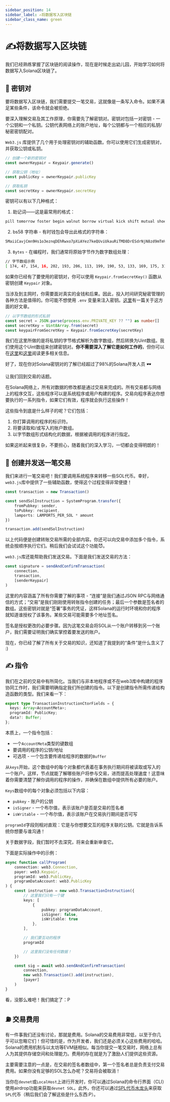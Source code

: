 ```yaml
---
sidebar_position: 14
sidebar_label: ✍将数据写入区块链
sidebar_class_name: green
---
```


# ✍将数据写入区块链

我们已经熟练掌握了区块链的阅读操作，现在是时候走出幼儿园，开始学习如何将数据写入Solana区块链了。

## 🔐 密钥对

要将数据写入区块链，我们需要提交一笔交易，这就像是一条写入命令。如果不满足某些条件，该命令就会被拒绝。

要深入理解交易及其工作原理，你需要先了解密钥对。密钥对包括一对密钥 - 一个公钥和一个私钥。公钥代表网络上的账户地址，每个公钥都与一个相应的私钥/秘密密钥配对。

`Web3.js` 库提供了几个用于处理密钥对的辅助函数。你可以使用它们生成密钥对，并获取公钥或私钥。

```typescript
// 创建一个新的密钥对
const ownerKeypair = Keypair.generate()

// 获取公钥（地址）
const publicKey = ownerKeypair.publicKey

// 获取私钥
const secretKey = ownerKeypair.secretKey
```

密钥可以有以下几种格式：

1. 助记词——这是最常用的格式：

```bash
pill tomorrow foster begin walnut borrow virtual kick shift mutual shoe scatter
```

2. bs58 字符串 - 有时钱包会导出此格式的字符串：

```bash
5MaiiCavjCmn9Hs1o3eznqDEhRwxo7pXiAYez7keQUviUkauRiTMD8DrESdrNjN8zd9mTmVhRvBJeg5vhyvgrAhG
```

3. `Bytes` - 在编程时，我们通常将原始字节作为数字数组处理：

```bash
// 字节数组示例
[ 174, 47, 154, 16, 202, 193, 206, 113, 199, 190, 53, 133, 169, 175, 31, 56, 222, 53, 138, 189, 224, 216, 117,173, 10, 149, 53, 45, 73, 251, 237, 246, 15, 185, 186, 82, 177, 240, 148, 69, 241, 227, 167, 80, 141, 89, 240, 121, 121, 35, 172, 247, 68, 251, 226, 218, 48, 63, 176, 109, 168, 89, 238, 135, ]
```

如果你已经有了要使用的密钥对，你可以使用 `Keypair.fromSecretKey()` 函数从密钥创建 `Keypair` 对象。

当涉及到主网时，你需要面对真实的金钱和后果。因此，投入时间研究秘密管理的各种方法是值得的。你可能不想使用 `.env` 变量来注入密钥。[这里](https://security.stackexchange.com/questions/197784/is-it-unsafe-to-use-environmental-variables-for-secret-data?utm_source=buildspace.so&utm_medium=buildspace_project)有一篇关于这方面的好文章。

```typescript
// 以字节数组的形式私钥
const secret = JSON.parse(process.env.PRIVATE_KEY ?? "") as number[]
const secretKey = Uint8Array.from(secret)
const keypairFromSecretKey = Keypair.fromSecretKey(secretKey)
```

我们在这里所做的是将私钥的字节格式解析为数字数组，然后转换为Uint数组。我们使用这个Uint数组来创建密钥对。**你不需要深入了解它是如何工作的**，但你可以在[这里](https://solanacookbook.com/references/keypairs-and-wallets.html)和[这里](https://mattmazur.com/2021/11/19/splitting-a-solana-keypair-into-a-public-and-private-keys/)阅读更多相关信息。

好了，现在你对Solana密钥对的了解已经超过了98%的Solana开发人员 🕶️

让我们回到交易的话题。

在Solana网络上，所有对数据的修改都是通过交易来完成的。所有交易都与网络上的程序交互，这些程序可以是系统程序或用户构建的程序。交易向程序表达你想要执行的一系列指令，如果它们有效，程序就会执行这些操作！

这些指令到底是什么样子的呢？它们包括：

1. 你打算调用的程序的标识符。
2. 将要读取和/或写入的账户数组。
3. 以字节数组形式结构化的数据，根据被调用的程序进行指定。

如果这听起来很复杂，不要担心，随着我们的深入学习，一切都会变得明朗的！

## 🚆 创建并发送一笔交易

我们来进行一笔交易吧！我们要调用系统程序来转移一些SOL代币。幸好，`web3.js`库中提供了一些辅助函数，使得这个过程变得非常便捷！

```typescript
const transaction = new Transaction()

const sendSolInstruction = SystemProgram.transfer({
    fromPubkey: sender,
    toPubkey: recipient,
    lamports: LAMPORTS_PER_SOL * amount
})

transaction.add(sendSolInstruction)
```

以上代码便是创建转账交易所需的全部内容。你还可以向交易中添加多个指令，系统会按顺序执行它们。稍后我们会试试这个功能😈。

`web3.js`库还能帮助我们发送交易。下面是我们发送交易的方法：

```typescript
const signature = sendAndConfirmTransaction(
    connection,
    transaction,
    [senderKeypair]
)
```

这里的内容涵盖了所有你需要了解的事项 - “连接”是我们通过JSON RPC与网络通信的方式；“交易”是我们刚刚使用转账指令创建的任务；最后一个参数是签名者的数组。这些密钥对就是“签署”事务的凭证，这样Solana的运行时环境和你的程序就知道谁授权了该事务。某些交易可能需要多个地址签名。

签名是授权更改的必要步骤。因为这笔交易会将SOL从一个账户转移到另一个账户，我们需要证明我们确实掌控着要发送的账户。

现在，你已经了解了所有关于交易的知识，还知道了我提到的“条件”是什么含义了 :)

## ✍ 指令

我们在之前的交易中有所简化。当我们与非本地程序或不在web3库中构建的程序协同工作时，我们需要明确指定我们所创建的指令。以下是创建指令所需传递给构造函数的类型。我们来看一下：

```typescript
export type TransactionInstructionCtorFields = {
  keys: Array<AccountMeta>;
  programId: PublicKey;
  data?: Buffer;
};
```

本质上，一个指令包括：
- 一个`AccountMeta`类型的键数组
- 要调用的程序的公钥/地址
- 可选项 - 一个包含要传递给程序的数据的`Buffer`

从`keys`开始，这个数组中的每个对象都代表着在事务执行期间将被读取或写入的一个账户。这样，节点就能了解哪些账户将参与交易，进而提高处理速度！这意味着你需要清楚了解你调用的程序的操作，并确保在数组中提供所有必要的账户。

`Keys`数组中的每个对象必须包括以下内容：
- `pubkey` - 账户的公钥
- `isSigner` - 一个布尔值，表示该账户是否是交易的签名者
- `isWritable` - 一个布尔值，表示该账户在交易执行期间是否可写

`programId`字段则相对直观：它是与你想要交互的程序关联的公钥。它就是告诉系统你想要与谁沟通！

关于数据字段，我们暂时不去深究，将来会重新审查它。

下面是实际操作中的示例：

```typescript
async function callProgram(
    connection: web3.Connection,
    payer: web3.Keypair,
    programId: web3.PublicKey,
    programDataAccount: web3.PublicKey
) {
    const instruction = new web3.TransactionInstruction({
        // 这里我们只有一个键
        keys: [
            {
                pubkey: programDataAccount,
                isSigner: false,
                isWritable: true
            },
        ],

        // 我们要互动的程序
        programId

        // 这里我们没有任何数据！
    })

    const sig = await web3.sendAndConfirmTransaction(
        connection,
        new web3.Transaction().add(instruction),
        [payer]
    )
}
```

看，没那么难吧！我们搞定了：P

## ⛽ 交易费用

有一件事我们还没有讨论，那就是费用。Solana的交易费用非常低，以至于你几乎可以忽略它们！但可惜的是，作为开发者，我们还是必须关心这些费用的哈哈。Solana的费用机制与以太坊等EVM链相似。每当你提交一笔交易时，网络上总有人为其提供存储空间和处理能力。费用的存在就是为了激励人们提供这些资源。

主要需要注意的一点是，在交易的签名者数组中，第一个签名者总是负责支付交易费用。如果你没有足够的SOL怎么办呢？交易将会被取消！

当你在`devnet`或`LocalHost`上进行开发时，你可以通过Solana的命令行界面（CLI）使用airdrop功能来获取`devnet SOL`。此外，你还可以通过[SPL代币水龙头](https://spl-token-faucet.com/)来获取`SPL`代币（稍后我们会了解这些是什么东西:P）。
